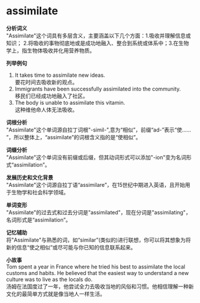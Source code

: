 # assimilate

**分析词义**  
"Assimilate"这个词具有多层含义，主要涵盖以下几个方面：1.吸收并理解信息或知识； 2.将吸收的事物彻底地或是成功地融入、整合到系统或体系中；3.在生物学上，指生物体吸收并化用营养物质。

  

**列举例句**

  

1.  It takes time to assimilate new ideas.  
    要花时间去吸收新的观点。
2.  Immigrants have been successfully assimilated into the community.  
    移民们已经成功地融入了社区。
3.  The body is unable to assimilate this vitamin.  
    这种维他命人体无法吸收。

  

**词根分析**  
"Assimilate"这个单词源自拉丁词根"-simil-",意为“相似”，前缀“ad-”表示“使…… ”，所以整体上，“assimilate”的词根含义指的是“使相似”。

  

**词缀分析**  
"Assimilate"这个单词没有前缀或后缀，但其动词形式可以添加"-ion"变为名词形式“assimilation”。

  

**发展历史和文化背景**  
"Assimilate"这个词源自拉丁语“assimilare”，在15世纪中期进入英语，且开始用于生物学和社会科学领域。

  

**单词变形**  
"Assimilate"的过去式和过去分词是"assimilated"，现在分词是"assimilating"，名词形式是“assimilation”。

  

**记忆辅助**  
将"Assimilate"与熟悉的词，如“similar”(类似的)进行联想，你可以将其想象为将新的信息“使之相似”或尽可能与你已知的信息联系起来。

  

**小故事**  
Tom spent a year in France where he tried his best to assimilate the local customs and habits. He believed that the easiest way to understand a new culture was to live as the locals do.  
汤姆在法国度过了一年，他尝试全力去吸收当地的风俗和习惯。他相信理解一种新文化的最简单方式就是像当地人一样生活。
